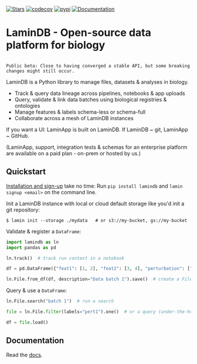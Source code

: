 [![Stars](https://img.shields.io/github/stars/laminlabs/lamindb?logo=GitHub&color=yellow)](https://github.com/laminlabs/lamindb)
[![codecov](https://codecov.io/gh/laminlabs/lamindb/branch/main/graph/badge.svg?token=VKMRJ7OWR3)](https://codecov.io/gh/laminlabs/lamindb)
[![pypi](https://img.shields.io/pypi/v/lamindb?color=blue&label=pypi%20package)](https://pypi.org/project/lamindb)
[![Documentation](https://img.shields.io/badge/Documentation-green)](https://lamin.ai/docs/guide/)

# LaminDB - Open-source data platform for biology

```{warning}

Public beta: Close to having converged a stable API, but some breaking changes might still occur.

```

LaminDB is a Python library to manage files, datasets & analyses in biology.

- Track & query data lineage across pipelines, notebooks & app uploads
- Query, validate & link data batches using biological registries & ontologies
- Manage features & labels schema-less or schema-full
- Collaborate across a mesh of LaminDB instances

If you want a UI: LaminApp is built on LaminDB. If LaminDB ~ git, LaminApp ~ GitHub.

(LaminApp, support, integration tests & schemas for an enterprise platform are available on a paid plan - on-prem or hosted by us.)

## Quickstart

[Installation and sign-up](https://lamin.ai/docs/setup) take no time: Run `pip install lamindb` and `lamin signup <email>` on the command line.

Init a LaminDB instance with local or cloud default storage like you'd init a git repository:

```shell
$ lamin init --storage ./mydata   # or s3://my-bucket, gs://my-bucket
```

Validate & register a `DataFrame`:

```python
import lamindb as ln
import pandas as pd

ln.track()  # track run context in a notebook

df = pd.DataFrame({"feat1": [1, 2], "feat2": [3, 4], "perturbation": ["pert1", "pert2"]})

ln.File.from_df(df, description="Data batch 1").save()  # create a File object and save/upload it
```

Query & use a `DataFrame`:

```python
ln.File.search("batch 1")  # run a search

file = ln.File.filter(labels="pert1").one()  # or a query (under-the-hood, you have the full power of SQL to query)

df = file.load()
```

## Documentation

Read the [docs](https://lamin.ai/docs/guide/).
